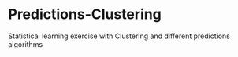 # Predictions-Clustering
Statistical learning exercise with Clustering and different predictions algorithms
